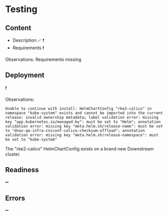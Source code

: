# Testing
## Content

- Description :white_check_mark: :heavy_exclamation_mark:
- Requirements :heavy_exclamation_mark:

Observations: Requirements missing

## Deployment

:heavy_exclamation_mark:

Observations:

```
Unable to continue with install: HelmChartConfig "rke2-calico" in namespace "kube-system" exists and cannot be imported into the current release: invalid ownership metadata; label validation error: missing key "app.kubernetes.io/managed-by": must be set to "Helm"; annotation validation error: missing key "meta.helm.sh/release-name": must be set to "dnav-qa-infra-cniconf-calico-checksum-offload"; annotation validation error: missing key "meta.helm.sh/release-namespace": must be set to "kube-system"
```

The "rke2-calico" HelmChartConfig exists on a brand new Downstream cluster.

## Readiness

:heavy_minus_sign:

## Errors

:heavy_minus_sign:
